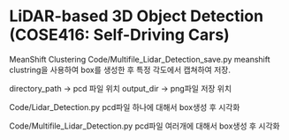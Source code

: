 # LiDAR-based 3D Object Detection (COSE416: Self-Driving Cars)
MeanShift Clustering
Code/Multifile_Lidar_Detection_save.py
meanshift clustring을 사용하여 box를 생성한 후 특정 각도에서 캡쳐하여 저장.

directory_path -> pcd 파일 위치
output_dir -> png파일 저장 위치

Code/Lidar_Detection.py
pcd파일 하나에 대해서 box생성 후 시각화

Code/Multifile_Lidar_Detection.py
pcd파일 여러개에 대해서 box생성 후 시각화
